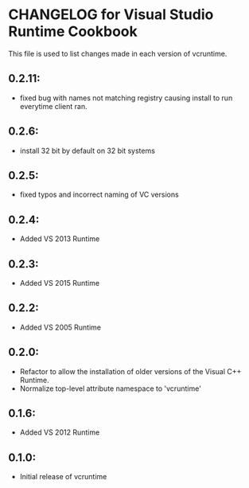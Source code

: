 # CHANGELOG for Visual Studio Runtime Cookbook

This file is used to list changes made in each version of vcruntime.

## 0.2.11:

* fixed bug with names not matching registry causing install to run everytime client ran.

## 0.2.6:

* install 32 bit by default on 32 bit systems

## 0.2.5:

* fixed typos and incorrect naming of VC versions

## 0.2.4:

* Added VS 2013 Runtime

## 0.2.3:

* Added VS 2015 Runtime

## 0.2.2:

* Added VS 2005 Runtime

## 0.2.0:

* Refactor to allow the installation of older versions of the Visual C++ Runtime.
* Normalize top-level attribute namespace to 'vcruntime'

## 0.1.6:

* Added VS 2012 Runtime

## 0.1.0:

* Initial release of vcruntime
